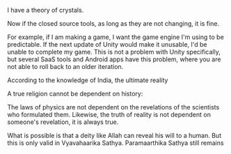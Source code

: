I have a theory of crystals.


Now if the closed source tools, as long as they are not changing, it is fine.

For example, if I am making a game, I want the game engine I'm using to be predictable. If the next update of Unity would make it unusable, I'd be unable to complete my game. This is not a problem with Unity specifically, but several SaaS tools and Android apps have this problem, where you are not able to roll back to an older iteration.

According to the knowledge of India, the ultimate reality

A true religion cannot be dependent on history:

The laws of physics are not dependent on the revelations of the scientists who formulated them.
Likewise, the truth of reality is not dependent on someone's revelation, it is always true.

What is possible is that a deity like Allah can reveal his will to a human. But this is only valid in Vyavahaarika Sathya.
Paramaarthika Sathya still remains 